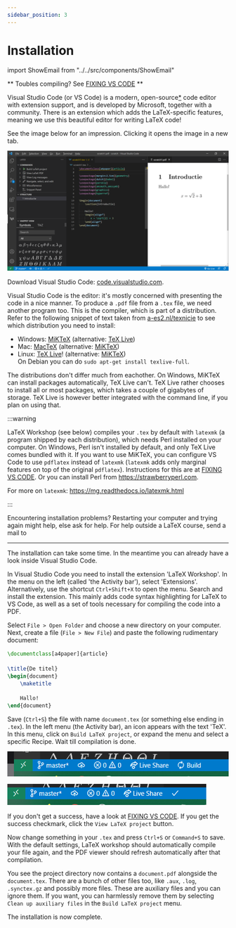 ```yaml
---
sidebar_position: 3
---
```


# Installation

import ShowEmail from "../../src/components/ShowEmail"

** Toubles compiling? See [FIXING VS CODE](/latex/configuration/fixingVSCode) **

Visual Studio Code (or VS Code) is a modern, open-source[*](https://github.com/microsoft/vscode/wiki/Differences-between-the-repository-and-Visual-Studio-Code)
code editor with
extension support, and is developed by Microsoft, together with a community.
There is an extension which adds the LaTeX-specific features, meaning we use
this beautiful editor for writing LaTeX code!

<!-- (Open-source details:
[VS Code repository on GitHub](https://github.com/microsoft/vscode),
[Differences between the repository and VS Code](https://github.com/microsoft/vscode/wiki/Differences-between-the-repository-and-Visual-Studio-Code)) -->

See the image below for an impression. Clicking it opens the image in a new tab.

[![Screenshot of writing LaTeX in Visual Studio Code](/img/latex/VisualStudioCodeDemo.png)](/img/latex/VisualStudioCodeDemo.png)

Download Visual Studio Code: <a href="https://code.visualstudio.com/" target="_blank">code.visualstudio.com</a>.

Visual Studio Code is the editor: it's mostly concerned with presenting the
code in a nice manner. To produce a `.pdf` file from a `.tex` file, we need
another program too. This is the compiler, which is part of a distribution.
Refer to the following snippet of text taken from [a-es2.nl/texnicie](http://a-es2.nl/texnicie) to see which distribution you need to install:

* Windows: [MiKTeX](https://miktex.org/download) (alternative: [TeX Live](https://www.tug.org/texlive/acquire-netinstall.html))
* Mac: [MacTeX](https://tug.org/mactex/mactex-download.html) (alternative: [MiKTeX](https://miktex.org/download))
* Linux: [TeX Live](https://www.tug.org/texlive/acquire-netinstall.html)! (alternative: [MiKTeX](https://miktex.org/download))<br/>
  On Debian you can do
  `sudo apt-get install texlive-full`.

The distributions don't differ much from eachother. On Windows, MiKTeX can
install packages automatically, TeX Live can't. TeX Live rather chooses to install
all or most packages, which takes a couple of gigabytes of storage. TeX Live is
however better integrated with the command line, if you plan on using that.

:::warning

LaTeX Workshop (see below) compiles your `.tex` by default with `latexmk` (a
program shipped by each distribution), which needs Perl installed on your
computer. On Windows, Perl isn't installed by default, and only TeX Live comes
bundled with it. If you want to use MiKTeX, you can configure VS Code to use
`pdflatex` instead of `latexmk` (`latexmk` adds only marginal features on top of
the original `pdflatex`). Instructions for this are at [FIXING VS
CODE](/latex/configuration/fixingVSCode). Or you can install Perl from
https://strawberryperl.com.

For more on `latexmk`: https://mg.readthedocs.io/latexmk.html

:::

Encountering installation problems? Restarting your computer and trying again
might help, else ask for help. For help outside a LaTeX course, send a mail to <ShowEmail inline endwithdot />

---

The installation can take some time. In the meantime you can already have a
look inside Visual Studio Code.

In Visual Studio Code you need to install the extension 'LaTeX Workshop'. In the
menu on the left (called 'the Activity bar'), select 'Extensions'.
Alternatively, use the shortcut `Ctrl+Shift+X` to open the menu. Search and
install the extension. This mainly adds code syntax highlighting for LaTeX to
VS Code, as well as a set of tools necessary for compiling the code into a PDF.

Select `File > Open Folder` and choose a new directory on your computer. Next,
create a file (`File > New File`) and paste the following rudimentary document:

```latex
\documentclass[a4paper]{article}

\title{De titel}
\begin{document}
    \maketitle

    Hallo!
\end{document}
```

Save (`Ctrl+S`) the file with name `document.tex` (or something else ending in
`.tex`). In the left menu (the Activity bar), an icon appears with the text
'TeX'. In this menu, click on `Build LaTeX project`, or expand the menu and
select a specific Recipe. Wait till compilation is done.

![Screenshot of VS Code statusbar while compiling](/assets/latex/VSCodeStatusbarCompiling.png)

![Screenshot of VS Code statusbar after succesful compilation](/assets/latex/VSCodeStatusbarCompiled.png)

If you don't get a success, have a look at [FIXING VS CODE](/latex/configuration/fixingVSCode).
If you get the success checkmark, click the `View LaTeX project` button.

Now change something in your `.tex` and press `Ctrl+S` or `Command+S` to save.
With the default settings, LaTeX workshop should automatically compile your
file again, and the PDF viewer should refresh automatically after that compilation.

You see the project directory now contains a `document.pdf` alongside the
`document.tex`. There are a bunch of other files too, like `.aux`, `.log`,
`.synctex.gz` and possibly more files. These are auxiliary files and you can
ignore them. If you want, you can harmlessly remove them by selecting
`Clean up auxiliary files` in the `Build LaTeX project` menu.

The installation is now complete.

